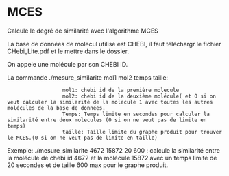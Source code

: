 # MCES
Calcule le degré de similarité avec l'algorithme MCES


La base de données de molecul utilisé est CHEBI, il faut téléchargr le fichier CHebi_Lite.pdf et le mettre dans le dossier.

On appele une molécule par son CHEBI ID.

La commande ./mesure_similarite mol1 mol2 temps taille: 

                      mol1: chebi id de la première molecule
                      mol2: chebi id de la deuxième molécule( et 0 si on veut calculer la similarité de la molecule 1 avec toutes les autres molécules de la base de données.
                      Temps: Temps limite en secondes pour calculer la similarité entre deux molecules (0 si on ne veut pas de limite en temps)
                      taille: Taille limite du graphe produit pour trouver le MCES.(0 si on ne veut pas de limite en taille)
                      
                      
Exemple: ./mesure_similarite 4672 15872 20 600 : calcule la similarité entre la molécule de chebi id 4672 et la molécule 15872 avec un temps limite de 20 secondes et de taille 600 max pour le graphe produit.
